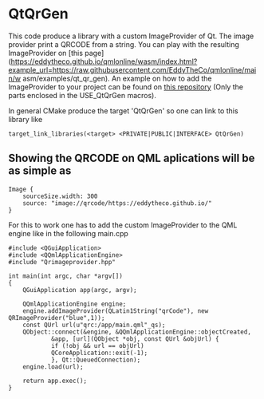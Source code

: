 # QtQrGen

This code produce a library with a custom ImageProvider of Qt. The image provider print a QRCODE from a string.
You can play with the resulting ImageProvider on [this page](https://eddytheco.github.io/qmlonline/wasm/index.html?example_url=https://raw.githubusercontent.com/EddyTheCo/qmlonline/main/w  asm/examples/qt_qr_gen). An example on how to add the ImageProvider to your project can be found on [this repository](https://github.com/EddyTheCo/qmlonline) (Only the parts enclosed in the USE_QtQrGen macros). 

In general CMake produce the target 'QtQrGen' so one can link to this library like
```
target_link_libraries(<target> <PRIVATE|PUBLIC|INTERFACE> QtQrGen)
```


## Showing the QRCODE on QML aplications will be as simple as
```
Image {
	sourceSize.width: 300
	source: "image://qrcode/https://eddytheco.github.io/"
}
```

For this to work one has to add the custom ImageProvider to the QML engine like in the following main.cpp
```
#include <QGuiApplication>
#include <QQmlApplicationEngine>
#include "Qrimageprovider.hpp"

int main(int argc, char *argv[])
{
	QGuiApplication app(argc, argv);

	QQmlApplicationEngine engine;
	engine.addImageProvider(QLatin1String("qrCode"), new QRImageProvider("blue",1));
	const QUrl url(u"qrc:/app/main.qml"_qs);
	QObject::connect(&engine, &QQmlApplicationEngine::objectCreated,
			&app, [url](QObject *obj, const QUrl &objUrl) {
			if (!obj && url == objUrl)
			QCoreApplication::exit(-1);
			}, Qt::QueuedConnection);
	engine.load(url);

	return app.exec();
}
```


